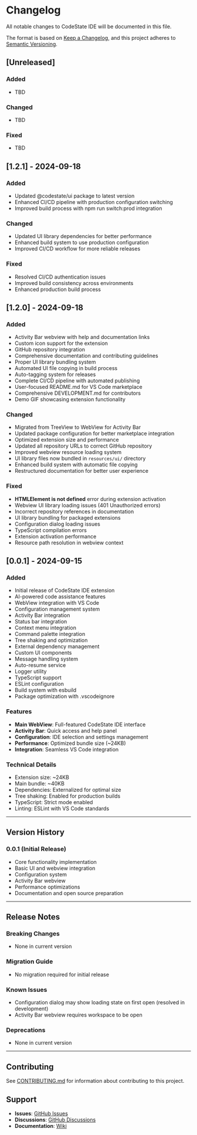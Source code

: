 # Changelog

All notable changes to CodeState IDE will be documented in this file.

The format is based on [Keep a Changelog](https://keepachangelog.com/en/1.0.0/),
and this project adheres to [Semantic Versioning](https://semver.org/spec/v2.0.0.html).


## [Unreleased]

### Added
- TBD

### Changed
- TBD

### Fixed
- TBD

## [1.2.1] - 2024-09-18

### Added
- Updated @codestate/ui package to latest version
- Enhanced CI/CD pipeline with production configuration switching
- Improved build process with npm run switch:prod integration

### Changed
- Updated UI library dependencies for better performance
- Enhanced build system to use production configuration
- Improved CI/CD workflow for more reliable releases

### Fixed
- Resolved CI/CD authentication issues
- Improved build consistency across environments
- Enhanced production build process

## [1.2.0] - 2024-09-18

### Added
- Activity Bar webview with help and documentation links
- Custom icon support for the extension
- GitHub repository integration
- Comprehensive documentation and contributing guidelines
- Proper UI library bundling system
- Automated UI file copying in build process
- Auto-tagging system for releases
- Complete CI/CD pipeline with automated publishing
- User-focused README.md for VS Code marketplace
- Comprehensive DEVELOPMENT.md for contributors
- Demo GIF showcasing extension functionality

### Changed
- Migrated from TreeView to WebView for Activity Bar
- Updated package configuration for better marketplace integration
- Optimized extension size and performance
- Updated all repository URLs to correct GitHub repository
- Improved webview resource loading system
- UI library files now bundled in `resources/ui/` directory
- Enhanced build system with automatic file copying
- Restructured documentation for better user experience

### Fixed
- **HTMLElement is not defined** error during extension activation
- Webview UI library loading issues (401 Unauthorized errors)
- Incorrect repository references in documentation
- UI library bundling for packaged extensions
- Configuration dialog loading issues
- TypeScript compilation errors
- Extension activation performance
- Resource path resolution in webview context

## [0.0.1] - 2024-09-15

### Added
- Initial release of CodeState IDE extension
- AI-powered code assistance features
- WebView integration with VS Code
- Configuration management system
- Activity Bar integration
- Status bar integration
- Context menu integration
- Command palette integration
- Tree shaking and optimization
- External dependency management
- Custom UI components
- Message handling system
- Auto-resume service
- Logger utility
- TypeScript support
- ESLint configuration
- Build system with esbuild
- Package optimization with .vscodeignore

### Features
- **Main WebView**: Full-featured CodeState IDE interface
- **Activity Bar**: Quick access and help panel
- **Configuration**: IDE selection and settings management
- **Performance**: Optimized bundle size (~24KB)
- **Integration**: Seamless VS Code integration

### Technical Details
- Extension size: ~24KB
- Main bundle: ~40KB
- Dependencies: Externalized for optimal size
- Tree shaking: Enabled for production builds
- TypeScript: Strict mode enabled
- Linting: ESLint with VS Code standards

---

## Version History

### 0.0.1 (Initial Release)
- Core functionality implementation
- Basic UI and webview integration
- Configuration system
- Activity Bar webview
- Performance optimizations
- Documentation and open source preparation

---

## Release Notes

### Breaking Changes
- None in current version

### Migration Guide
- No migration required for initial release

### Known Issues
- Configuration dialog may show loading state on first open (resolved in development)
- Activity Bar webview requires workspace to be open

### Deprecations
- None in current version

---

## Contributing

See [CONTRIBUTING.md](CONTRIBUTING.md) for information about contributing to this project.

## Support

- **Issues**: [GitHub Issues](https://github.com/codestate-cs/code-state-ide/issues)
- **Discussions**: [GitHub Discussions](https://github.com/codestate-cs/code-state-ide/discussions)
- **Documentation**: [Wiki](https://github.com/codestate-cs/code-state-ide/wiki)
